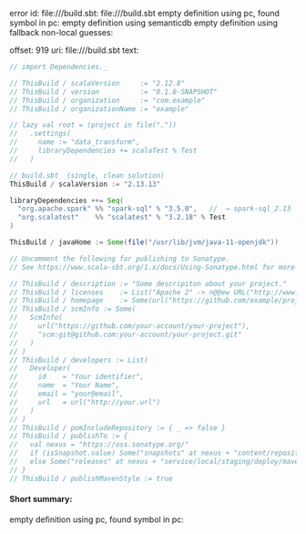 error id: file://<WORKSPACE>/build.sbt:
file://<WORKSPACE>/build.sbt
empty definition using pc, found symbol in pc: 
empty definition using semanticdb
empty definition using fallback
non-local guesses:

offset: 919
uri: file://<WORKSPACE>/build.sbt
text:
```scala
// import Dependencies._

// ThisBuild / scalaVersion     := "2.12.8"
// ThisBuild / version          := "0.1.0-SNAPSHOT"
// ThisBuild / organization     := "com.example"
// ThisBuild / organizationName := "example"

// lazy val root = (project in file("."))
//   .settings(
//     name := "data_transform",
//     libraryDependencies += scalaTest % Test
//   )

// build.sbt  (single, clean solution)
ThisBuild / scalaVersion := "2.13.13"

libraryDependencies ++= Seq(
  "org.apache.spark" %% "spark-sql" % "3.5.0",   //  → spark-sql_2.13
  "org.scalatest"    %% "scalatest" % "3.2.18" % Test
)

ThisBuild / javaHome := Some(file("/usr/lib/jvm/java-11-openjdk"))

// Uncomment the following for publishing to Sonatype.
// See https://www.scala-sbt.org/1.x/docs/Using-Sonatype.html for more detail.

// ThisBuild / description := "Some descripiton about your project."
// ThisBuild / licenses    := List("Apache 2" -> n@@ew URL("http://www.apache.org/licenses/LICENSE-2.0.txt"))
// ThisBuild / homepage    := Some(url("https://github.com/example/project"))
// ThisBuild / scmInfo := Some(
//   ScmInfo(
//     url("https://github.com/your-account/your-project"),
//     "scm:git@github.com:your-account/your-project.git"
//   )
// )
// ThisBuild / developers := List(
//   Developer(
//     id    = "Your identifier",
//     name  = "Your Name",
//     email = "your@email",
//     url   = url("http://your.url")
//   )
// )
// ThisBuild / pomIncludeRepository := { _ => false }
// ThisBuild / publishTo := {
//   val nexus = "https://oss.sonatype.org/"
//   if (isSnapshot.value) Some("snapshots" at nexus + "content/repositories/snapshots")
//   else Some("releases" at nexus + "service/local/staging/deploy/maven2")
// }
// ThisBuild / publishMavenStyle := true

```


#### Short summary: 

empty definition using pc, found symbol in pc: 